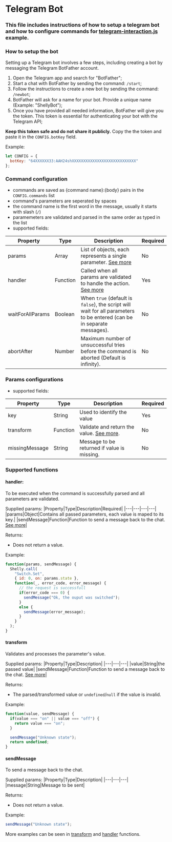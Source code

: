 # Telegram Bot

### This file includes instructions of how to setup a telegram bot and how to configure commands for [telegram-interaction.js](/telegram-interaction.js) example.

### How to setup the bot
Setting up a Telegram bot involves a few steps, including creating a bot by messaging the Telegram BotFather account.

1. Open the Telegram app and search for "BotFather";
2. Start a chat with BotFather by sending the command: `/start`;
3. Follow the instructions to create a new bot by sending the command: `/newbot`;
4. BotFather will ask for a name for your bot. Provide a unique name (Example: "ShellyBot");
5. Once you have provided all needed information, BotFather will give you the token. This token is essential for authenticating your bot with the Telegram API;

**Keep this token safe and do not share it publicly.**
Copy the the token and paste it in the `CONFIG.botKey` field. 

Example: 
```javascript
let CONFIG = {
  botKey: "64XXXXXX33:AAH24shXXXXXXXXXXXXXXXXXXXXXXXXXXXX"
};
```

### Command configuration
* commands are saved as {command name}:{body} pairs in the `CONFIG.commands` list
* command's parameters are seperated by spaces
* the command name is the first word in the message, usually it starts with slash (`/`)
* paramemeters are validated and parsed in the same order as typed in the list
* supported fields:

|Property|Type|Description|Required|
|---|---|---|---|
|params|Array|List of objects, each represents a single parameter. [See more](#params-configuration)|No|
|handler|Function|Called when all params are validated to handle the action. [See more](#handler)|Yes|
|waitForAllParams|Boolean|When `true` (default is `false`), the script will wait for all parameters to be entered (can be in separate messages).|No|
|abortAfter|Number|Maximum number of unsuccessful tries before the command is aborted (Default is infinity).|No|

### Params configurations
* supported fields:

|Property|Type|Description|Required|
|---|---|---|---|
|key|String|Used to identify the value|Yes|
|transform|Function|Validate and return the value. [See more](#transform).|No|
|missingMessage|String|Message to be returned if value is missing.|No|

### Supported functions
#### handler:
To be executed when the command is successfully parsed and all parameters are validated.

Supplied params:
|Property|Type|Description|Required|
|---|---|---|---|
|params|Object|Contains all passed parameters, each value is maped to its key.|
|sendMessage|Function|Function to send a message back to the chat. [See more](#sendmessage)|

Returns:
- Does not return a value.

Example: 
```javascript
function(params, sendMessage) {
  Shelly.call(
    "Switch.Set", 
    { id: 0, on: params.state },
    function(_, error_code, error_message) {
      // the request is successfull
      if(error_code === 0) {
        sendMessage("Ok, the ouput was switched");
      }
      else {
        sendMessage(error_message);
      }
    }
  );
}
```

#### transform
Validates and processes the parameter's value.

Supplied params:
|Property|Type|Description|
|---|---|---|
|value|String|the passed value|
|sendMessage|Function|Function to send a message back to the chat. [See more](#sendmessage)|

Returns:
- The parsed/transformed value or `undefined`/`null` if the value is invalid.

Example: 
```javascript
function(value, sendMessage) {
  if(value === "on" || value === "off") {
    return value === "on";
  }

  sendMessage("Unknown state");
  return undefined;
}
```

#### sendMessage
To send a message back to the chat.

Supplied params:
|Property|Type|Description|
|---|---|---|
|message|String|Message to be sent|

Returns:
- Does not return a value.


Example: 
```javascript
sendMessage("Unknown state");
```
More examples can be seen in [transform](#transform) and [handler](#handler) functions.
